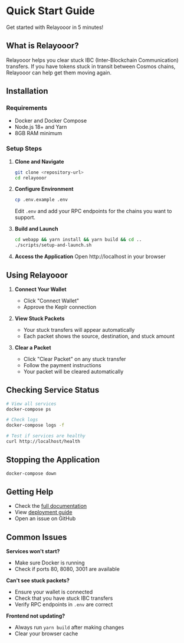 # Quick Start Guide

Get started with Relayooor in 5 minutes!

## What is Relayooor?

Relayooor helps you clear stuck IBC (Inter-Blockchain Communication) transfers. If you have tokens stuck in transit between Cosmos chains, Relayooor can help get them moving again.

## Installation

### Requirements
- Docker and Docker Compose
- Node.js 18+ and Yarn
- 8GB RAM minimum

### Setup Steps

1. **Clone and Navigate**
   ```bash
   git clone <repository-url>
   cd relayooor
   ```

2. **Configure Environment**
   ```bash
   cp .env.example .env
   ```
   Edit `.env` and add your RPC endpoints for the chains you want to support.

3. **Build and Launch**
   ```bash
   cd webapp && yarn install && yarn build && cd ..
   ./scripts/setup-and-launch.sh
   ```

4. **Access the Application**
   Open http://localhost in your browser

## Using Relayooor

1. **Connect Your Wallet**
   - Click "Connect Wallet"
   - Approve the Keplr connection

2. **View Stuck Packets**
   - Your stuck transfers will appear automatically
   - Each packet shows the source, destination, and stuck amount

3. **Clear a Packet**
   - Click "Clear Packet" on any stuck transfer
   - Follow the payment instructions
   - Your packet will be cleared automatically

## Checking Service Status

```bash
# View all services
docker-compose ps

# Check logs
docker-compose logs -f

# Test if services are healthy
curl http://localhost/health
```

## Stopping the Application

```bash
docker-compose down
```

## Getting Help

- Check the [full documentation](./README.md)
- View [deployment guide](./DEPLOYMENT.md)
- Open an issue on GitHub

## Common Issues

**Services won't start?**
- Make sure Docker is running
- Check if ports 80, 8080, 3001 are available

**Can't see stuck packets?**
- Ensure your wallet is connected
- Check that you have stuck IBC transfers
- Verify RPC endpoints in `.env` are correct

**Frontend not updating?**
- Always run `yarn build` after making changes
- Clear your browser cache